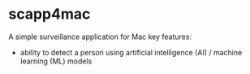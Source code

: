 # scapp4mac
A simple surveillance application for Mac
key features:
* ability to detect a person using artificial intelligence (AI) / machine learning (ML) models
